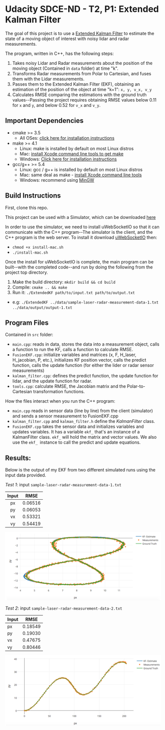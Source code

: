 # Udacity SDCE-ND - T2, P1: Extended Kalman Filter

[//]: # (Image References)

[image1]: ./img/test1.png "Test1"
[image2]: ./img/test2.png "Test2"

The goal of this project is to use a [Extended Kalman Filter](https://en.wikipedia.org/wiki/Extended_Kalman_filter) to estimate the state of a moving object of interest with noisy lidar and radar measurements.

The program, written in C++, has the following steps:
1. Takes noisy Lidar and Radar measurements about the position of the moving object (Contained in `data` folder) at time "k".
2. Transforms Radar measurements from Polar to Cartesian, and fuses them with the Lidar measurements.
3. Passes them to the Extended Kalman Filter (EKF), obtaining an estimation of the position of the object at time "k+1": `x, y, v_x, v_y`
4. Calculates RMSE comparing the estimations with the ground truth values--Passing the project requires obtaining RMSE values below 0.11 for `x` and `y`, and below 0.52 for `v_x` and `v_y`.

## Important Dependencies

* cmake >= 3.5
  * All OSes: [click here for installation instructions](https://cmake.org/install/)
* make >= 4.1
  * Linux: make is installed by default on most Linux distros
  * Mac: [install Xcode command line tools to get make](https://developer.apple.com/xcode/features/)
  * Windows: [Click here for installation instructions](http://gnuwin32.sourceforge.net/packages/make.htm)
* gcc/g++ >= 5.4
  * Linux: gcc / g++ is installed by default on most Linux distros
  * Mac: same deal as make - [install Xcode command line tools](https://developer.apple.com/xcode/features/)
  * Windows: recommend using [MinGW](http://www.mingw.org/)

## Build Instructions

First, clone this repo.

This project can be used with a Simulator, which can be downloaded [here](https://github.com/udacity/self-driving-car-sim/releases)

In order to use the simulator, we need to install uWebSocketIO so that it can communicate with the C++ program--The simulator is the client, and the C++ program is the web server. To install it download [uWebSocketIO](https://github.com/uWebSockets/uWebSockets) then:
* `chmod +x install-mac.sh`
* `./install-mac.sh`

Once the install for uWebSocketIO is complete, the main program can be built--with the completed code--and run by doing the following from the project top directory.

1. Make the build directory: `mkdir build && cd build`
2. Compile: `cmake .. && make`
3. Run it: `./ExtendedKF path/to/input.txt path/to/output.txt`
  * e.g: `./ExtendedKF ../data/sample-laser-radar-measurement-data-1.txt ../data/output/output-1.txt`

## Program Files
Contained in `src` folder:
* `main.cpp`: reads in data, stores the data into a measurement object, calls a function to run the KF, calls a function to calculate RMSE.
* `FusionEKF.cpp`: initialize variables and matrices (x, F, H_laser, H_jacobian, P, etc.), initializes KF position vector, calls the predict function, calls the update function (for either the lider or radar sensor measurements)
* `kalman_filter.cpp`: defines the predict function, the update function for lidar, and the update function for radar.
* `tools.cpp`: calculate RMSE, the Jacobian matrix and the Polar-to-Cartesian transformation functions.

How the files interact when you run the C++ program:
* `main.cpp` reads in sensor data (line by line) from the client (simulator) and sends a sensor measurement to FusionEKF.cpp
* `kalman_filter.cpp` and `kalman_filter.h` define the *KalmanFilter* class.
* `FusionEKF.cpp` takes the sensor data and initializes variables and updates variables. It has a variable `ekf_` that's an instance of a KalmanFilter class. `ekf_` will hold the matrix and vector values. We also use the `ekf_ `instance to call the predict and update equations.

## Results:
Below is the output of my EKF from two different simulated runs using the input data provided.

*Test 1*: input `sample-laser-radar-measurement-data-1.txt`

| Input |   RMSE  |
|:-----:|:-------:|
|  px   | 0.06516 |
|  py   | 0.06053 |
|  vx   | 0.53321 |
|  vy   | 0.54419 |

![alt text][image1]


*Test 2*: input `sample-laser-radar-measurement-data-2.txt`

| Input |   RMSE  |
| ----- | ------- |
|  px   | 0.18549 |
|  py   | 0.19030 |
|  vx   | 0.47675 |
|  vy   | 0.80446 |

![alt text][image2]
